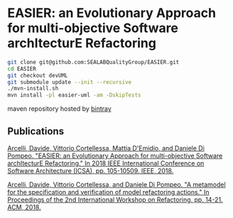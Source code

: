 # EASIER: an Evolutionary Approach for multi-objective Software archItecturE Refactoring

```bash
git clone git@github.com:SEALABQualityGroup/EASIER.git
cd EASIER
git checkout devUML
git submodule update --init --recursive
./mvn-install.sh
mvn install -pl easier-uml -am -DskipTests
```

maven repository hosted by [bintray](https://bintray.com/sealabqualitygroup/maven-repository)

## Publications
[Arcelli, Davide, Vittorio Cortellessa, Mattia D'Emidio, and Daniele Di Pompeo. "EASIER: an Evolutionary Approach for multi-objective Software archItecturE Refactoring." In 2018 IEEE International Conference on Software Architecture (ICSA), pp. 105-10509. IEEE, 2018.](https://doi.org/10.1109/ICSA.2018.00020)

[Arcelli, Davide, Vittorio Cortellessa, and Daniele Di Pompeo. "A metamodel for the specification and verification of model refactoring actions." In Proceedings of the 2nd International Workshop on Refactoring, pp. 14-21. ACM, 2018.](http://doi.acm.org/10.1145/3242163.3242167)
